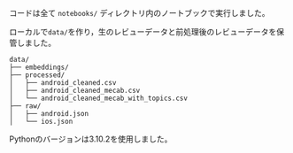コードは全て `notebooks/` ディレクトリ内のノートブックで実行しました。

ローカルで`data/`を作り，生のレビューデータと前処理後のレビューデータを保管しました。

```
data/
├── embeddings/
├── processed/
│   ├── android_cleaned.csv
│   ├── android_cleaned_mecab.csv
│   └── android_cleaned_mecab_with_topics.csv
├── raw/
│   ├── android.json
│   └── ios.json
```

Pythonのバージョンは3.10.2を使用しました。